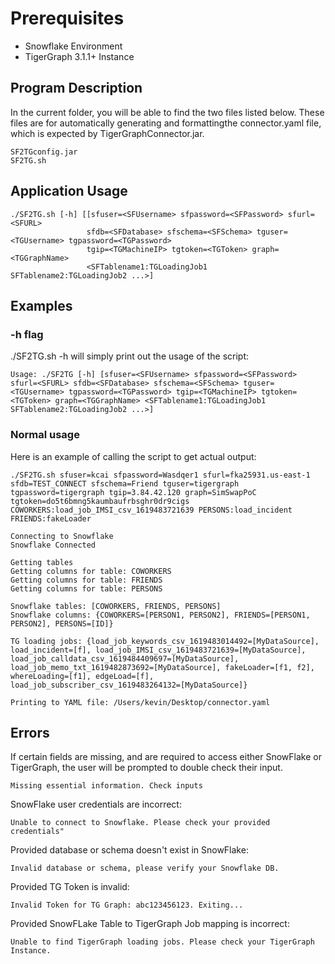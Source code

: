 # Prerequisites 
- Snowflake Environment
- TigerGraph 3.1.1+ Instance 

## Program Description
In the current folder, you will be able to find the two files listed below.
These files are for automatically generating and formattingthe connector.yaml file, which is expected by TigerGraphConnector.jar.
```
SF2TGconfig.jar 
SF2TG.sh
```

## Application Usage
```
./SF2TG.sh [-h] [[sfuser=<SFUsername> sfpassword=<SFPassword> sfurl=<SFURL> 
                 sfdb=<SFDatabase> sfschema=<SFSchema> tguser=<TGUsername> tgpassword=<TGPassword> 
                 tgip=<TGMachineIP> tgtoken=<TGToken> graph=<TGGraphName> 
                 <SFTablename1:TGLoadingJob1 SFTablename2:TGLoadingJob2 ...>]
```

## Examples
### -h flag
./SF2TG.sh -h will simply print out the usage of the script:
```
Usage: ./SF2TG [-h] [sfuser=<SFUsername> sfpassword=<SFPassword> sfurl=<SFURL> sfdb=<SFDatabase> sfschema=<SFSchema> tguser=<TGUsername> tgpassword=<TGPassword> tgip=<TGMachineIP> tgtoken=<TGToken> graph=<TGGraphName> <SFTablename1:TGLoadingJob1 SFTablename2:TGLoadingJob2 ...>]

```

### Normal usage
Here is an example of calling the script to get actual output:
```
./SF2TG.sh sfuser=kcai sfpassword=Wasdqer1 sfurl=fka25931.us-east-1 sfdb=TEST_CONNECT sfschema=Friend tguser=tigergraph tgpassword=tigergraph tgip=3.84.42.120 graph=SimSwapPoC tgtoken=do5t6bmng5kaumbaufrbsghr0dr9cigs COWORKERS:load_job_IMSI_csv_1619483721639 PERSONS:load_incident FRIENDS:fakeLoader

Connecting to Snowflake
Snowflake Connected

Getting tables
Getting columns for table: COWORKERS
Getting columns for table: FRIENDS
Getting columns for table: PERSONS

Snowflake tables: [COWORKERS, FRIENDS, PERSONS]
Snowflake columns: {COWORKERS=[PERSON1, PERSON2], FRIENDS=[PERSON1, PERSON2], PERSONS=[ID]}

TG loading jobs: {load_job_keywords_csv_1619483014492=[MyDataSource], load_incident=[f], load_job_IMSI_csv_1619483721639=[MyDataSource], load_job_calldata_csv_1619484409697=[MyDataSource], load_job_memo_txt_1619482873692=[MyDataSource], fakeLoader=[f1, f2], whereLoading=[f1], edgeLoad=[f], load_job_subscriber_csv_1619483264132=[MyDataSource]}

Printing to YAML file: /Users/kevin/Desktop/connector.yaml
```

## Errors
If certain fields are missing, and are required to access either SnowFlake or TigerGraph, the user will be prompted to double check their input.
```
Missing essential information. Check inputs
```

SnowFlake user credentials are incorrect:
```
Unable to connect to Snowflake. Please check your provided credentials"
```

Provided database or schema doesn't exist in SnowFlake:
```
Invalid database or schema, please verify your Snowflake DB.
```

Provided TG Token is invalid:
```
Invalid Token for TG Graph: abc123456123. Exiting...
```

Provided SnowFLake Table to TigerGraph Job mapping is incorrect:
```
Unable to find TigerGraph loading jobs. Please check your TigerGraph Instance.
```
